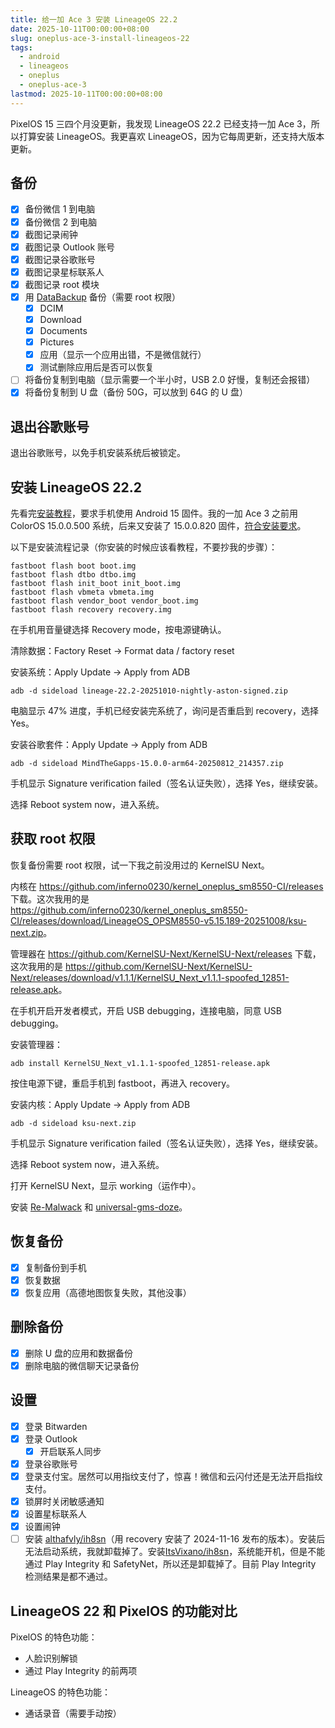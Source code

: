 ```yaml
---
title: 给一加 Ace 3 安装 LineageOS 22.2
date: 2025-10-11T00:00:00+08:00
slug: oneplus-ace-3-install-lineageos-22
tags:
  - android
  - lineageos
  - oneplus
  - oneplus-ace-3
lastmod: 2025-10-11T00:00:00+08:00
---
```


PixelOS 15 三四个月没更新，我发现 LineageOS 22.2 已经支持一加 Ace 3，所以打算安装 LineageOS。我更喜欢 LineageOS，因为它每周更新，还支持大版本更新。

## 备份

- [x] 备份微信 1 到电脑
- [x] 备份微信 2 到电脑
- [x] 截图记录闹钟
- [x] 截图记录 Outlook 账号
- [x] 截图记录谷歌账号
- [x] 截图记录星标联系人
- [x] 截图记录 root 模块
- [x] 用 [DataBackup](https://github.com/XayahSuSuSu/Android-DataBackup) 备份（需要 root 权限）
    - [x] DCIM
    - [x] Download
    - [x] Documents
    - [x] Pictures
    - [x] 应用（显示一个应用出错，不是微信就行）
    - [x] 测试删除应用后是否可以恢复
- [ ] 将备份复制到电脑（显示需要一个半小时，USB 2.0 好慢，复制还会报错）
- [x] 将备份复制到 U 盘（备份 50G，可以放到 64G 的 U 盘）

## 退出谷歌账号

退出谷歌账号，以免手机安装系统后被锁定。

## 安装 LineageOS 22.2

先看完[安装教程](https://wiki.lineageos.org/devices/aston/install)，要求手机使用 Android 15 固件。我的一加 Ace 3 之前用 ColorOS 15.0.0.500 系统，后来又安装了 15.0.0.820 固件，[符合安装要求](https://xdaforums.com/t/rom-official-lineageos-22-weeklies-for-oneplus-12r-ace-3.4669911/post-90320270)。

以下是安装流程记录（你安装的时候应该看教程，不要抄我的步骤）：

```
fastboot flash boot boot.img
fastboot flash dtbo dtbo.img
fastboot flash init_boot init_boot.img
fastboot flash vbmeta vbmeta.img
fastboot flash vendor_boot vendor_boot.img
fastboot flash recovery recovery.img
```

在手机用音量键选择 Recovery mode，按电源键确认。

清除数据：Factory Reset -> Format data / factory reset

安装系统：Apply Update -> Apply from ADB

```
adb -d sideload lineage-22.2-20251010-nightly-aston-signed.zip
```

电脑显示 47% 进度，手机已经安装完系统了，询问是否重启到 recovery，选择 Yes。

安装谷歌套件：Apply Update -> Apply from ADB

```
adb -d sideload MindTheGapps-15.0.0-arm64-20250812_214357.zip
```

手机显示 Signature verification failed（签名认证失败），选择 Yes，继续安装。

选择 Reboot system now，进入系统。

## 获取 root 权限

恢复备份需要 root 权限，试一下我之前没用过的 KernelSU Next。

内核在 <https://github.com/inferno0230/kernel_oneplus_sm8550-CI/releases> 下载。这次我用的是 <https://github.com/inferno0230/kernel_oneplus_sm8550-CI/releases/download/LineageOS_OPSM8550-v5.15.189-20251008/ksu-next.zip>。

管理器在 <https://github.com/KernelSU-Next/KernelSU-Next/releases> 下载，这次我用的是 <https://github.com/KernelSU-Next/KernelSU-Next/releases/download/v1.1.1/KernelSU_Next_v1.1.1-spoofed_12851-release.apk>。

在手机开启开发者模式，开启 USB debugging，连接电脑，同意 USB debugging。

安装管理器：

```
adb install KernelSU_Next_v1.1.1-spoofed_12851-release.apk
```

按住电源下键，重启手机到 fastboot，再进入 recovery。

安装内核：Apply Update -> Apply from ADB 

```
adb -d sideload ksu-next.zip
```

手机显示 Signature verification failed（签名认证失败），选择 Yes，继续安装。

选择 Reboot system now，进入系统。

打开 KernelSU Next，显示 working（运作中）。

安装 [Re-Malwack](https://github.com/ZG089/Re-Malwack) 和 [universal-gms-doze](https://github.com/gloeyisk/universal-gms-doze)。

## 恢复备份

- [x] 复制备份到手机
- [x] 恢复数据
- [x] 恢复应用（高德地图恢复失败，其他没事）

## 删除备份

- [x] 删除 U 盘的应用和数据备份
- [x] 删除电脑的微信聊天记录备份

## 设置

- [x] 登录 Bitwarden
- [x] 登录 Outlook
    - [x] 开启联系人同步
- [x] 登录谷歌账号
- [x] 登录支付宝。居然可以用指纹支付了，惊喜！微信和云闪付还是无法开启指纹支付。
- [x] 锁屏时关闭敏感通知
- [x] 设置星标联系人
- [x] 设置闹钟
- [ ] 安装 [althafvly/ih8sn](https://github.com/althafvly/ih8sn/releases/tag/latest)（用 recovery 安装了 2024-11-16 发布的版本）。安装后无法启动系统，我就卸载掉了。安装[ItsVixano/ih8sn](https://github.com/ItsVixano/ih8sn/releases)，系统能开机，但是不能通过 Play Integrity 和 SafetyNet，所以还是卸载掉了。目前 Play Integrity 检测结果是都不通过。

## LineageOS 22 和 PixelOS 的功能对比

PixelOS 的特色功能：

- 人脸识别解锁
- 通过 Play Integrity 的前两项

LineageOS 的特色功能：

- 通话录音（需要手动按）
